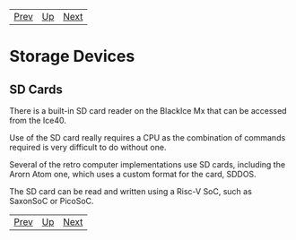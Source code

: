 |                        |                        |                        |
|------------------------|------------------------|------------------------|
|[Prev](../Sensors/Sensors.html)|[Up](..) |[Next](../Actuators/Actuators.html)|

# Storage Devices

## SD Cards

There is a built-in SD card reader on the BlackIce Mx that can be accessed from the Ice40.

Use of the SD card really requires a CPU as the combination of commands required is very difficult to do without one.

Several of the retro computer implementations use SD cards, including the Arorn Atom one, which uses a custom format for the card, SDDOS.

The SD card can be read and written using a Risc-V SoC, such as SaxonSoC or PicoSoC.

|                        |                        |                        |
|------------------------|------------------------|------------------------|
|[Prev](../Sensors/Sensors.html)|[Up](..) |[Next](../Actuators/Actuators.html)|
